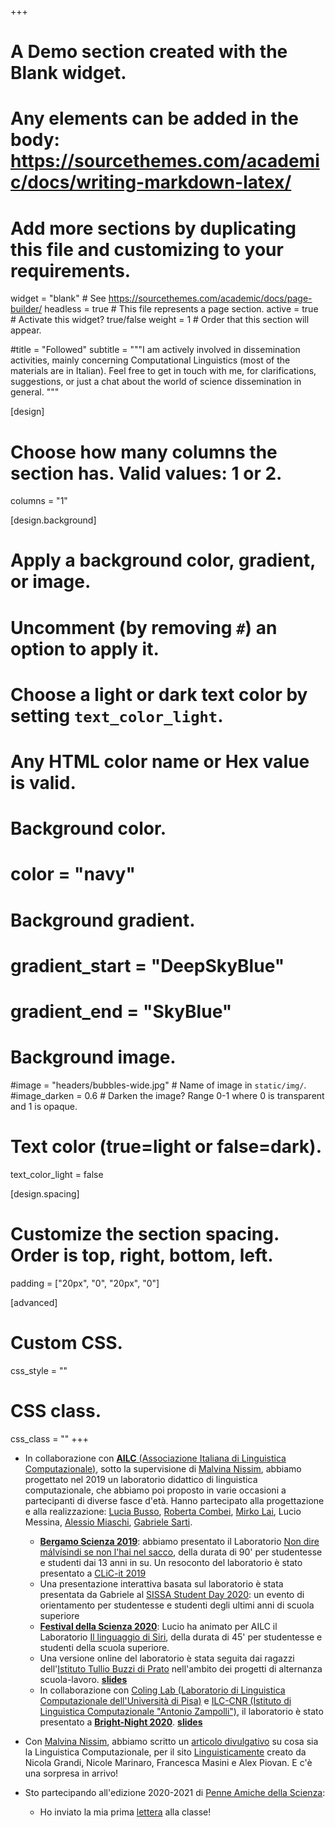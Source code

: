 +++
# A Demo section created with the Blank widget.
# Any elements can be added in the body: https://sourcethemes.com/academic/docs/writing-markdown-latex/
# Add more sections by duplicating this file and customizing to your requirements.

widget = "blank"  # See https://sourcethemes.com/academic/docs/page-builder/
headless = true  # This file represents a page section.
active = true  # Activate this widget? true/false
weight = 1  # Order that this section will appear.

#title = "Followed"
subtitle = """I am actively involved in dissemination activities, mainly concerning Computational Linguistics (most of the materials are in Italian).
Feel free to get in touch with me, for clarifications, suggestions, or just a chat about the world of science dissemination in general.
"""

[design]
  # Choose how many columns the section has. Valid values: 1 or 2.
  columns = "1"

[design.background]
  # Apply a background color, gradient, or image.
  #   Uncomment (by removing `#`) an option to apply it.
  #   Choose a light or dark text color by setting `text_color_light`.
  #   Any HTML color name or Hex value is valid.

  # Background color.
  # color = "navy"
  
  # Background gradient.
  # gradient_start = "DeepSkyBlue"
  # gradient_end = "SkyBlue"
  
  # Background image.
  #image = "headers/bubbles-wide.jpg"  # Name of image in `static/img/`.
  #image_darken = 0.6  # Darken the image? Range 0-1 where 0 is transparent and 1 is opaque.

  # Text color (true=light or false=dark).
  text_color_light = false

[design.spacing]
  # Customize the section spacing. Order is top, right, bottom, left.
  padding = ["20px", "0", "20px", "0"]

[advanced]
 # Custom CSS. 
 css_style = ""
 
 # CSS class.
 css_class = ""
+++


- In collaborazione con [**AILC** (Associazione Italiana di Linguistica Computazionale)](http://www.ai-lc.it/), sotto la supervisione di [Malvina Nissim](https://malvinanissim.github.io/), abbiamo progettato nel 2019 un laboratorio didattico di linguistica computazionale, che abbiamo poi proposto in varie occasioni a partecipanti di diverse fasce d'età. Hanno partecipato alla progettazione e alla realizzazione: [Lucia Busso](https://research.aston.ac.uk/en/persons/lucia-busso), [Roberta Combei](https://twitter.com/robertacombei), [Mirko Lai](http://www.di.unito.it/~lai/), Lucio Messina, [Alessio Miaschi](http://pages.di.unipi.it/miaschi/), [Gabriele Sarti](https://gsarti.com/).
	- [**Bergamo Scienza 2019**](https://www.bergamoscienza.it/): abbiamo presentato il Laboratorio [Non dire málvísindi se non l'hai nel sacco](https://festival.bergamoscienza.it/it/calendario/53605/non-dire-m-lv-sindi-se-non-l-hai-nel-sacco?fbclid=IwAR1ULbVscgBjo0_qdO1HbVJMMLMEsnteJNwINNHbJw4IeFMqv4n5UFWdfGQ), della durata di 90' per studentesse e studenti dai 13 anni in su. Un resoconto del laboratorio è stato presentato a [CLiC-it 2019](https://docs.google.com/presentation/d/1BdI4O2joVz_egEzoTHpLjsSCRKZCPD_mFihHmMK9QgI/edit?usp=sharing)
	- Una presentazione interattiva basata sul laboratorio è stata presentata da Gabriele al [SISSA Student Day 2020](https://www.sissa.it/it/calendar-event/student-day-2020): un evento di orientamento per studentesse e studenti degli ultimi anni di scuola superiore
	- [**Festival della Scienza 2020**](http://www.festivalscienza.it/site/home.html): Lucio ha animato per AILC il Laboratorio [Il linguaggio di Siri](http://www.festivalscienza.it/site/home/programma-scuole/il-linguaggio-di-siri.html), della durata di 45' per studentesse e studenti della scuola superiore.
	- Una versione online del laboratorio è stata seguita dai ragazzi dell'[Istituto Tullio Buzzi di Prato](https://www.tulliobuzzi.edu.it/) nell'ambito dei progetti di alternanza scuola-lavoro. [**slides**](https://bit.ly/ailc-buzzi)
	- In collaborazione con [Coling Lab (Laboratorio di Linguistica Computazionale dell'Università di Pisa)](http://colinglab.humnet.unipi.it/) e [ILC-CNR (Istituto di Linguistica Computazionale "Antonio Zampolli")](http://www.ilc.cnr.it/), il laboratorio è stato presentato a [**Bright-Night 2020**](https://www.bright-night.it/ehi-siri-che-cose-la-linguistica-computazionale/). [**slides**](https://bit.ly/ailc-bright)


- Con [Malvina Nissim](https://malvinanissim.github.io/), abbiamo scritto un [articolo divulgativo](https://www.linguisticamente.org/ma-un-computer-mi-capisce-cose-e-a-cosa-serve-la-linguistica-computazionale/) su cosa sia la Linguistica Computazionale, per il sito [Linguisticamente](https://www.linguisticamente.org/) creato da Nicola Grandi, Nicole Marinaro, Francesca Masini e Alex Piovan. E c'è una sorpresa in arrivo!


- Sto partecipando all'edizione 2020-2021 di [Penne Amiche della Scienza](https://sites.google.com/view/penne-amiche-della-scienza/home?authuser=0):
	- Ho inviato la mia prima [lettera](../files/Novembre.pdf) alla classe! 



